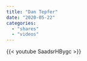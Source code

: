 ```yaml
---
title: "Dan Tepfer"
date: "2020-05-22"
categories:
  - "shares"
  - "videos"
---
```


{{< youtube SaadsrHBygc >}}
